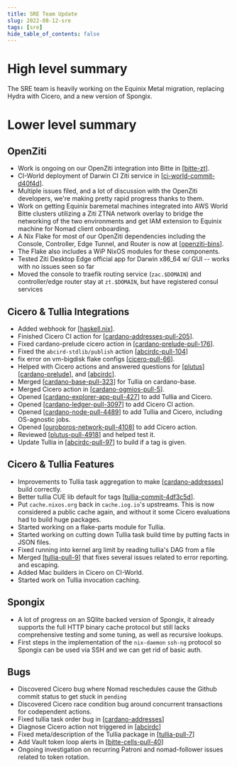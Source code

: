 ```yaml
---
title: SRE Team Update
slug: 2022-08-12-sre
tags: [sre]
hide_table_of_contents: false
---
```


# High level summary

The SRE team is heavily working on the Equinix Metal migration, replacing Hydra
with Cicero, and a new version of Spongix.

# Lower level summary

## OpenZiti

- Work is ongoing on our OpenZiti integration into Bitte in [[bitte-zt]].
- CI-World deployment of Darwin CI Ziti service in [[ci-world-commit-d40f4d]].
- Multiple issues filed, and a lot of discussion with the OpenZiti developers,
  we're making pretty rapid progress thanks to them.
- Work on getting Equinix baremetal machines integrated into AWS World Bitte
  clusters utilizing a Ziti ZTNA network overlay to bridge the networking of
  the two environments and get IAM extension to Equinix machine for Nomad
  client onboarding.
- A Nix Flake for most of our OpenZiti dependencies including the Console,
  Controller, Edge Tunnel, and Router is now at [[openziti-bins]].
- The Flake also includes a WiP NixOS modules for these components.
- Tested Ziti Desktop Edge official app for Darwin x86_64 w/ GUI -- works with
  no issues seen so far
- Moved the console to traefik routing service (`zac.$DOMAIN`) and
  controller/edge router stay at `zt.$DOMAIN`, but have registered consul
  services

## Cicero & Tullia Integrations

- Added webhook for [[haskell.nix]].
- Finished Cicero CI action for [[cardano-addresses-pull-205]].
- Fixed cardano-prelude cicero action in [[cardano-prelude-pull-176]].
- Fixed the `abcird-stdlib/publish` action [[abcirdc-pull-104]]
- fix error on vm-bigdisk flake configs [[cicero-pull-66]].
- Helped with Cicero actions and answered questions for [[plutus]]
  [[cardano-prelude]], and [[abcirdc]].
- Merged [[cardano-base-pull-323]] for Tullia on cardano-base.
- Merged Cicero action in [[cardano-ogmios-pull-5]].
- Opened [[cardano-explorer-app-pull-427]] to add Tullia and Cicero.
- Opened [[cardano-ledger-pull-3097]] to add Cicero CI action.
- Opened [[cardano-node-pull-4489]] to add Tullia and Cicero, including
  OS-agnostic jobs.
- Opened [[ouroboros-network-pull-4108]] to add Cicero action.
- Reviewed [[plutus-pull-4918]] and helped test it.
- Update Tullia in [[abcirdc-pull-97]] to build if a tag is given.

## Cicero & Tullia Features

- Improvements to Tullia task aggregation to make [[cardano-addresses]] build
  correctly.
- Better tullia CUE lib default for tags [[tullia-commit-4df3c5d]].
- Put `cache.nixos.org` back in `cache.iog.io`'s upstreams. This is now
  considered a public cache again, and without it some Cicero evaluations had
  to build huge packages.
- Started working on a flake-parts module for Tullia.
- Started working on cutting down Tullia task build time by putting facts in
  JSON files.
- Fixed running into kernel arg limit by reading tullia's DAG from a file
- Merged [[tullia-pull-9]] that fixes several issues related to error reporting.
  and escaping.
- Added Mac builders in Cicero on CI-World.
- Started work on Tullia invocation caching.

## Spongix

- A lot of progress on an SQlite backed version of Spongix, it already supports
  the full HTTP binary cache protocol but still lacks comprehensive testing and
  some tuning, as well as recursive lookups.
- First steps in the implementation of the `nix-daemon` `ssh-ng` protocol so
  Spongix can be used via SSH and we can get rid of basic auth.

## Bugs

- Discovered Cicero bug where Nomad reschedules cause the Github commit status
  to get stuck in `pending`
- Discovered Cicero race condition bug around concurrent transactions for
  codependent actions.
- Fixed tullia task order bug in [[cardano-addresses]]
- Diagnose Cicero action not triggered in [[abcirdc]]
- Fixed meta/description of the Tullia package in [[tullia-pull-7]]
- Add Vault token loop alerts in [[bitte-cells-pull-40]]
- Ongoing investigation on recurring Patroni and nomad-follower issues related
  to token rotation.

[abcirdc]: https://github.com/input-output-hk/abcirdc
[abcirdc-pull-104]: https://github.com/input-output-hk/abcirdc/pull/104
[abcirdc-pull-97]: https://github.com/input-output-hk/abcirdc/pull/97
[bitte-cells-pull-40]: https://github.com/input-output-hk/bitte-cells/pull/40
[bitte-zt]: https://github.com/input-output-hk/bitte/compare/zt
[cardano-addresses]: https://github.com/input-output-hk/cardano-addresses
[cardano-addresses-pull-205]: https://github.com/input-output-hk/cardano-addresses/pull/205
[cardano-base-pull-323]: https://github.com/input-output-hk/cardano-base/pull/323
[cardano-explorer-app-pull-427]: https://github.com/input-output-hk/cardano-explorer-app/pull/427
[cardano-ledger-pull-3097]: https://github.com/input-output-hk/cardano-ledger/pull/3097
[cardano-node-pull-4489]: https://github.com/input-output-hk/cardano-node/pull/4489
[cardano-ogmios-pull-5]: https://github.com/input-output-hk/cardano-ogmios/pull/5
[cardano-prelude]: https://github.com/input-output-hk/cardano-prelude
[cardano-prelude-pull-176]: https://github.com/input-output-hk/cardano-prelude/pull/176#issuecomment-1280947946
[cicero-pull-66]: https://github.com/input-output-hk/cicero/pull/66
[ci-world-commit-d40f4d]: https://github.com/input-output-hk/ci-world/commit/d40f4d19187a2128b6f0d63bde7e3f9a33071994
[haskell.nix]: https://github.com/input-output-hk/haskell.nix
[openziti-bins]: https://github.com/johnalotoski/openziti-bins
[ouroboros-network-pull-4108]: https://github.com/input-output-hk/ouroboros-network/pull/4108
[plutus]: https://github.com/input-output-hk/plutus
[plutus-pull-4918]: https://github.com/input-output-hk/plutus/pull/4918
[tullia-commit-4df3c5d]: https://github.com/input-output-hk/tullia/commit/4df3c5d956f1b062b950643da12768ae71acf245
[tullia-pull-7]: https://github.com/input-output-hk/tullia/pull/7
[tullia-pull-9]: https://github.com/input-output-hk/tullia/pull/9
